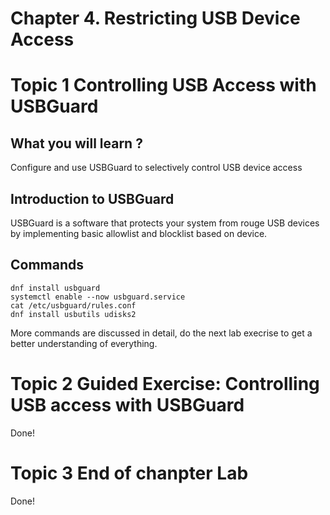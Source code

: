 # Chapter 4. Restricting USB Device Access
# Topic 1 Controlling USB Access with USBGuard
## What you will learn ?
Configure and use USBGuard to selectively control USB device access

## Introduction to USBGuard
USBGuard is a software that protects your system from rouge USB devices by implementing basic allowlist and blocklist based on device.

## Commands

```
dnf install usbguard
systemctl enable --now usbguard.service
cat /etc/usbguard/rules.conf
dnf install usbutils udisks2
```

More commands are discussed in detail, do the next lab execrise to get a better understanding of everything.

# Topic 2 Guided Exercise: Controlling USB access with USBGuard
Done!

# Topic 3 End of chanpter Lab
Done!
